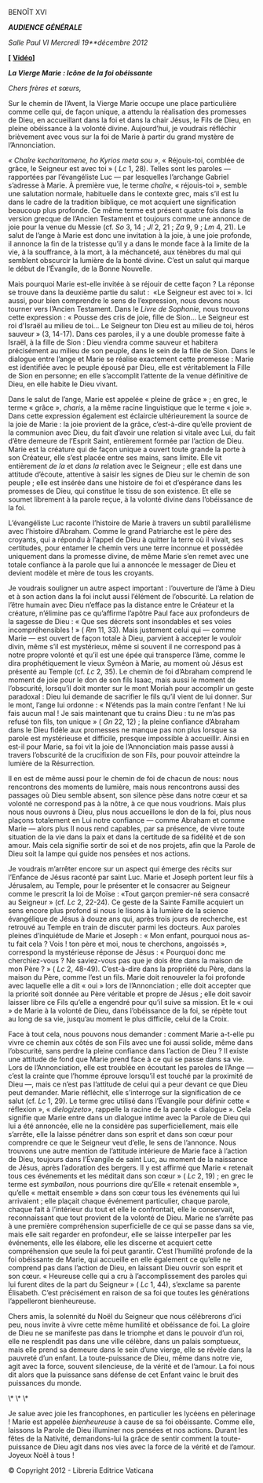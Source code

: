 BENOÎT XVI

***AUDIENCE GÉNÉRALE***

*Salle Paul VI* *Mercredi 19**décembre 2012*

**\[** **[Vidéo](http://player.rv.va/vaticanplayer.asp?language=it&tic=VA_TKMJOCBE)\]**

***La Vierge Marie : Icône de la foi obéissante***

*Chers frères et sœurs,*

Sur le chemin de l’Avent, la Vierge Marie occupe une place particulière comme celle qui, de façon unique, a attendu la réalisation des promesses de Dieu, en accueillant dans la foi et dans la chair Jésus, le Fils de Dieu, en pleine obéissance à la volonté divine. Aujourd’hui, je voudrais réfléchir brièvement avec vous sur la foi de Marie à partir du grand mystère de l’Annonciation.

*« Chaîre kecharitomene, ho Kyrios meta sou »*, « Réjouis-toi, comblée de grâce, le Seigneur est avec toi » ( *Lc* 1, 28). Telles sont les paroles — rapportées par l’évangéliste Luc — par lesquelles l’archange Gabriel s’adresse à Marie. À première vue, le terme *chaîre*, « réjouis-toi », semble une salutation normale, habituelle dans le contexte grec, mais s’il est lu dans le cadre de la tradition biblique, ce mot acquiert une signification beaucoup plus profonde. Ce même terme est présent quatre fois dans la version grecque de l’Ancien Testament et toujours comme une annonce de joie pour la venue du Messie (cf. *So* 3, 14 ; *Jl* 2, 21 ; *Za* 9, 9 ; *Lm* 4, 21). Le salut de l’ange à Marie est donc une invitation à la joie, à une joie profonde, il annonce la fin de la tristesse qu’il y a dans le monde face à la limite de la vie, à la souffrance, à la mort, à la méchanceté, aux ténèbres du mal qui semblent obscurcir la lumière de la bonté divine. C’est un salut qui marque le début de l’Évangile, de la Bonne Nouvelle.

Mais pourquoi Marie est-elle invitée à se réjouir de cette façon ? La réponse se trouve dans la deuxième partie du salut :  «Le Seigneur est avec toi ». Ici aussi, pour bien comprendre le sens de l’expression, nous devons nous tourner vers l’Ancien Testament. Dans le *Livre de Sophonie,* nous trouvons cette expression : « Pousse des cris de joie, fille de Sion... Le Seigneur est roi d'Israël au milieu de toi... Le Seigneur ton Dieu est au milieu de toi, héros sauveur » (3, 14-17). Dans ces paroles, il y a une double promesse faite à Israël, à la fille de Sion : Dieu viendra comme sauveur et habitera précisément au milieu de son peuple, dans le sein de la fille de Sion. Dans le dialogue entre l’ange et Marie se réalise exactement cette promesse : Marie est identifiée avec le peuple épousé par Dieu, elle est véritablement la Fille de Sion en personne; en elle s’accomplit l’attente de la venue définitive de Dieu, en elle habite le Dieu vivant.

Dans le salut de l’ange, Marie est appelée « pleine de grâce » ; en grec, le terme « grâce », *charis,* a la même racine linguistique que le terme « joie ». Dans cette expression également est éclaircie ultérieurement la source de la joie de Marie : la joie provient de la grâce, c’est-à-dire qu’elle provient de la communion avec Dieu, du fait d’avoir une relation si vitale avec Lui, du fait d’être demeure de l’Esprit Saint, entièrement formée par l’action de Dieu. Marie est la créature qui de façon unique a ouvert toute grande la porte à son Créateur, elle s’est placée entre ses mains, sans limite. Elle vit entièrement *de la* et *dans la* relation avec le Seigneur ; elle est dans une attitude d’écoute, attentive à saisir les signes de Dieu sur le chemin de son peuple ; elle est insérée dans une histoire de foi et d’espérance dans les promesses de Dieu, qui constitue le tissu de son existence. Et elle se soumet librement à la parole reçue, à la volonté divine dans l’obéissance de la foi.

L’évangéliste Luc raconte l’histoire de Marie à travers un subtil parallélisme avec l’histoire d’Abraham. Comme le grand Patriarche est le père des croyants, qui a répondu à l’appel de Dieu à quitter la terre où il vivait, ses certitudes, pour entamer le chemin vers une terre inconnue et possédée uniquement dans la promesse divine, de même Marie s’en remet avec une totale confiance à la parole que lui a annoncée le messager de Dieu et devient modèle et mère de tous les croyants.

Je voudrais souligner un autre aspect important : l’ouverture de l’âme à Dieu et à son action dans la foi inclut aussi l’élément de l’obscurité. La relation de l’être humain avec Dieu n’efface pas la distance entre le Créateur et la créature, n’élimine pas ce qu’affirme l’apôtre Paul face aux profondeurs de la sagesse de Dieu : « Que ses décrets sont insondables et ses voies incompréhensibles ! » ( *Rm* 11, 33). Mais justement celui qui — comme Marie — est ouvert de façon totale à Dieu, parvient à accepter le vouloir divin, même s’il est mystérieux, même si souvent il ne correspond pas à notre propre volonté et qu’il est une épée qui transperce l’âme, comme le dira prophétiquement le vieux Syméon à Marie, au moment où Jésus est présenté au Temple (cf. *Lc* 2, 35). Le chemin de foi d’Abraham comprend le moment de joie pour le don de son fils Isaac, mais aussi le moment de l’obscurité, lorsqu’il doit monter sur le mont Moriah pour accomplir un geste paradoxal : Dieu lui demande de sacrifier le fils qu’il vient de lui donner. Sur le mont, l’ange lui ordonne : « N’étends pas la main contre l’enfant ! Ne lui fais aucun mal ! Je sais maintenant que tu crains Dieu : tu ne m’as pas refusé ton fils, ton unique » ( *Gn* 22, 12) ; la pleine confiance d’Abraham dans le Dieu fidèle aux promesses ne manque pas non plus lorsque sa parole est mystérieuse et difficile, presque impossible à accueillir. Ainsi en est-il pour Marie, sa foi vit la joie de l’Annonciation mais passe aussi à travers l’obscurité de la crucifixion de son Fils, pour pouvoir atteindre la lumière de la Résurrection.

Il en est de même aussi pour le chemin de foi de chacun de nous: nous rencontrons des moments de lumière, mais nous rencontrons aussi des passages où Dieu semble absent, son silence pèse dans notre cœur et sa volonté ne correspond pas à la nôtre, à ce que nous voudrions. Mais plus nous nous ouvrons à Dieu, plus nous accueillons le don de la foi, plus nous plaçons totalement en Lui notre confiance — comme Abraham et comme Marie — alors plus Il nous rend capables, par sa présence, de vivre toute situation de la vie dans la paix et dans la certitude de sa fidélité et de son amour. Mais cela signifie sortir de soi et de nos projets, afin que la Parole de Dieu soit la lampe qui guide nos pensées et nos actions.

Je voudrais m’arrêter encore sur un aspect qui émerge des récits sur l’Enfance de Jésus raconté par saint Luc. Marie et Joseph portent leur fils à Jérusalem, au Temple, pour le présenter et le consacrer au Seigneur comme le prescrit la loi de Moïse : «Tout garçon premier-né sera consacré au Seigneur » (cf. *Lc* 2, 22-24). Ce geste de la Sainte Famille acquiert un sens encore plus profond si nous le lisons à la lumière de la science évangélique de Jésus à douze ans qui, après trois jours de recherche, est retrouvé au Temple en train de discuter parmi les docteurs. Aux paroles pleines d’inquiétude de Marie et Joseph : « Mon enfant, pourquoi nous as-tu fait cela ? Vois ! ton père et moi, nous te cherchons, angoissés », correspond la mystérieuse réponse de Jésus : « Pourquoi donc me cherchiez-vous ? Ne saviez-vous pas que je dois être dans la maison de mon Père ? » ( *Lc* 2, 48-49). C’est-à-dire dans la propriété du Père, dans la maison du Père, comme l’est un fils. Marie doit renouveler la foi profonde avec laquelle elle a dit « oui » lors de l’Annonciation ; elle doit accepter que la priorité soit donnée au Père véritable et propre de Jésus ; elle doit savoir laisser libre ce Fils qu’elle a engendré pour qu’il suive sa mission. Et le « oui » de Marie à la volonté de Dieu, dans l’obéissance de la foi, se répète tout au long de sa vie, jusqu’au moment le plus difficile, celui de la Croix.

Face à tout cela, nous pouvons nous demander : comment Marie a-t-elle pu vivre ce chemin aux côtés de son Fils avec une foi aussi solide, même dans l’obscurité, sans perdre la pleine confiance dans l’action de Dieu ? Il existe une attitude de fond que Marie prend face à ce qui se passe dans sa vie. Lors de l’Annonciation, elle est troublée en écoutant les paroles de l’Ange — c’est la crainte que l’homme éprouve lorsqu’il est touché par la proximité de Dieu —, mais ce n’est pas l’attitude de celui qui a peur devant ce que Dieu peut demander. Marie réfléchit, elle s’interroge sur la signification de ce salut (cf. *Lc* 1, 29). Le terme grec utilisé dans l’Évangile pour définir cette « réflexion », « *dielogizeto*», rappelle la racine de la parole « dialogue ». Cela signifie que Marie entre dans un dialogue intime avec la Parole de Dieu qui lui a été annoncée, elle ne la considère pas superficiellement, mais elle s’arrête, elle la laisse pénétrer dans son esprit et dans son cœur pour comprendre ce que le Seigneur veut d’elle, le sens de l’annonce. Nous trouvons une autre mention de l’attitude intérieure de Marie face à l’action de Dieu, toujours dans l’Évangile de saint Luc, au moment de la naissance de Jésus, après l’adoration des bergers. Il y est affirmé que Marie « retenait tous ces événements et les méditait dans son cœur » ( *Lc* 2, 19) ; en grec le terme est *symballon*, nous pourrions dire qu’Elle « retenait ensemble », qu’elle « mettait ensemble » dans son cœur tous les événements qui lui arrivaient ; elle plaçait chaque événement particulier, chaque parole, chaque fait à l’intérieur du tout et elle le confrontait, elle le conservait, reconnaissant que tout provient de la volonté de Dieu. Marie ne s’arrête pas à une première compréhension superficielle de ce qui se passe dans sa vie, mais elle sait regarder en profondeur, elle se laisse interpeller par les événements, elle les élabore, elle les discerne et acquiert cette compréhension que seule la foi peut garantir. C’est l’humilité profonde de la foi obéissante de Marie, qui accueille en elle également ce qu’elle ne comprend pas dans l’action de Dieu, en laissant Dieu ouvrir son esprit et son cœur. « Heureuse celle qui a cru à l’accomplissement des paroles qui lui furent dites de la part du Seigneur » ( *Lc* 1, 44), s’exclame sa parente Élisabeth. C’est précisément en raison de sa foi que toutes les générations l’appelleront bienheureuse.

Chers amis, la solennité du Noël du Seigneur que nous célébrerons d’ici peu, nous invite à vivre cette même humilité et obéissance de foi. La gloire de Dieu ne se manifeste pas dans le triomphe et dans le pouvoir d’un roi, elle ne resplendit pas dans une ville célèbre, dans un palais somptueux, mais elle prend sa demeure dans le sein d’une vierge, elle se révèle dans la pauvreté d’un enfant. La toute-puissance de Dieu, même dans notre vie, agit avec la force, souvent silencieuse, de la vérité et de l’amour. La foi nous dit alors que la puissance sans défense de cet Enfant vainc le bruit des puissances du monde.

\\* \\* \\*

Je salue avec joie les francophones, en particulier les lycéens en pèlerinage ! Marie est appelée *bienheureuse* à cause de sa foi obéissante. Comme elle, laissons la Parole de Dieu illuminer nos pensées et nos actions. Durant les fêtes de la Nativité, demandons-lui la grâce de sentir comment la toute-puissance de Dieu agit dans nos vies avec la force de la vérité et de l’amour. Joyeux Noël à tous !

© Copyright 2012 - Libreria Editrice Vaticana